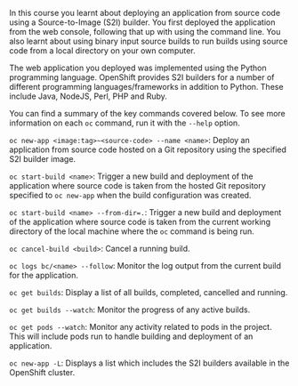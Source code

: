 In this course you learnt about deploying an application from source code using a Source-to-Image (S2I) builder. You first deployed the application from the web console, following that up with using the command line. You also learnt about using binary input source builds to run builds using source code from a local directory on your own computer.

The web application you deployed was implemented using the Python programming language. OpenShift provides S2I builders for a number of different programming languages/frameworks in addition to Python. These include Java, NodeJS, Perl, PHP and Ruby.

You can find a summary of the key commands covered below. To see more information on each ``oc`` command, run it with the ``--help`` option.

``oc new-app <image:tag>~<source-code> --name <name>``: Deploy an application from source code hosted on a Git repository using the specified S2I builder image.

``oc start-build <name>``: Trigger a new build and deployment of the application where source code is taken from the hosted Git repository specified to ``oc new-app`` when the build configuration was created.

``oc start-build <name> --from-dir=.``: Trigger a new build and deployment of the application where source code is taken from the current working directory of the local machine where the ``oc`` command is being run.

``oc cancel-build <build>``: Cancel a running build.

``oc logs bc/<name> --follow``: Monitor the log output from the current build for the application.

``oc get builds``: Display a list of all builds, completed, cancelled and running.

``oc get builds --watch``: Monitor the progress of any active builds.

``oc get pods --watch``: Monitor any activity related to pods in the project. This will include pods run to handle building and deployment of an application.

``oc new-app -L``: Displays a list which includes the S2I builders available in the OpenShift cluster.
